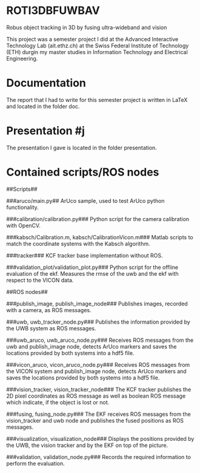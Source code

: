 # ROTI3DBFUWBAV 
Robus	object tracking	in 3D	by fusing ultra-wideband and vision

This project was a semester project I did at the Advanced Interactive Technology Lab (ait.ethz.ch) at the Swiss Federal Institute of Technology (ETH) durgin my master studies in Information Technology and Electrical Engineering.

# Documentation #
The report that I had to write for this semester project is written in LaTeX and located in the folder doc.

# Presentation #j
The presentation I gave is located in the folder presentation.

# Contained scripts/ROS nodes #

##Scripts##

###aruco/main.py##
ArUco sample, used to test ArUco python functionality.

###calibration/calibration.py###
Python script for the camera calibration with OpenCV.

###kabsch/Calibration.m, kabsch/CalibrationVicon.m###
Matlab scripts to match the coordinate systems with the Kabsch algorithm.

###tracker###
KCF tracker base implementation without ROS.

###validation_plot/validation_plot.py###
Python script for the offline evaluation of the ekf. Measures the rmse of the uwb and the ekf with respect to the VICON data.

##ROS nodes##

###publish_image, publish_image_node###
Publishes images, recorded with a camera, as ROS messages.

###uwb, uwb_tracker_node.py###
Publishes the information provided by the UWB system as ROS messages.

###uwb_aruco, uwb_aruco_node.py###
Receives ROS messages from the uwb and publish_image node, detects ArUco markers and saves the locations provided by
both systems into a hdf5 file.

###vicon_aruco, vicon_aruco_node.py###
Receives ROS messages from the VICON system and publish_image node, detects ArUco markers and saves the locations provided by both systems into a hdf5 file.

###vision_tracker, vision_tracker_node###
The KCF tracker publishes the 2D pixel coordinates as ROS message as well as boolean ROS message which indicate, if the object is lost or not. 

###fusing, fusing_node.py###
The EKF receives ROS messages from the vision_tracker and uwb node and publishes the fused positions as ROS messages. 

###visualization, visualization_node###
Displays the positions provided by the UWB, the vision tracker and by the EKF on top of the picture. 

###validation, validation_node.py###
Records the required information to perform the evaluation.
